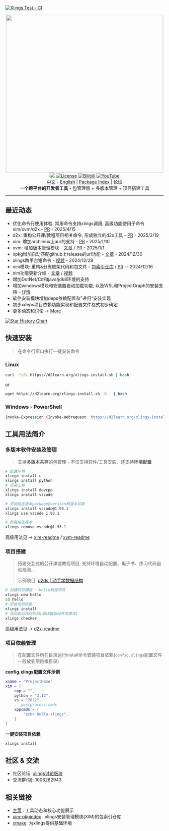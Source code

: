 [![Xlings Test - CI](https://github.com/d2learn/xlings/actions/workflows/xlings-test.yml/badge.svg?branch=main)](https://github.com/d2learn/xlings/actions/workflows/xlings-test.yml)

<div align=center><img width="500" src="https://d2learn.org/xlings/xlings-install.gif"></div>

<div align="center">
  <a href="https://forum.d2learn.org/category/9/xlings" target="_blank"><img src="https://img.shields.io/badge/Forum-xlings-blue" /></a>
  <a href="https://d2learn.org" target="_blank"><img src="https://img.shields.io/badge/License-Apache2.0-success" alt="License"></a>
  <a href="https://www.bilibili.com/video/BV1d2DZYsErF" target="_blank"><img src="https://img.shields.io/badge/Video-bilibili-teal" alt="Bilibili"></a>
  <a href="https://youtu.be/uN4amaIAkZ0?si=MpZ6GfLHQoZRmNqc" target="_blank"><img src="https://img.shields.io/badge/Video-YouTube-red" alt="YouTube"></a>
</div>

<div align="center">
  <a href="README.md" target="_blank">中文</a>
  -
  <a href="README.en.md" target="_blank">English</a>
  |
  <a href="https://github.com/d2learn/xim-pkgindex" target="_blank">Package Index</a>
  |
  <a href="https://forum.d2learn.org/category/9/xlings" target="_blank">论坛</a>
</div>

<div align=center><b>一个跨平台的开发者工具</b> - 包管理器 + 多版本管理 + 项目搭建工具</div>

---

## 最近动态

- 优化命令行使用体验: 常用命令支持xlings调用, 高级功能使用子命令xim/xvm/d2x - [PR](https://github.com/d2learn/xlings/pull/86) - 2025/4/15
- d2x: 重构公开课/教程项目相关命令, 形成独立的d2x工具 - [PR](https://github.com/d2learn/xlings/pull/79) - 2025/2/19
- xim: 增加archlinux上aur的支持 - [PR](https://github.com/d2learn/xlings/pull/67) - 2025/1/10
- xvm: 增加版本管理模块 - [文章](https://forum.d2learn.org/topic/62) / [PR](https://github.com/d2learn/xlings/pull/60) - 2025/1/1
- xpkg增加自动匹配github上release的url功能 - [文章](http://forum.d2learn.org/post/208) - 2024/12/30
- xlings跨平台短命令 - [视频](https://www.bilibili.com/video/BV1dH6sYKEdB) - 2024/12/29
- xim模块: 重构&分离框架代码和包文件 - [包索引仓库](https://github.com/d2learn/xim-pkgindex) / [PR](https://github.com/d2learn/xlings/pull/49) -- 2024/12/16
- xim功能更新介绍 - [文章](https://forum.d2learn.org/topic/48) / [视频](https://www.bilibili.com/video/BV1ejzvY4Eg7/?share_source=copy_web&vd_source=2ab9f3bdf795fb473263ee1fc1d268d0)
- 增加DotNet/C#和java/jdk8环境的支持
- 增加windows模块和安装器自动加载功能, 以及WSL和ProjectGraph的安装支持 - [详情](http://forum.d2learn.org/post/96)
- 软件安装模块增加deps依赖配置和"递归"安装实现
- 初步xdeps项目依赖功能实现和配置文件格式初步确定
- 更多动态和讨论 -> [More](https://forum.d2learn.org/category/9/xlings)

[![Star History Chart](https://api.star-history.com/svg?repos=d2learn/xlings,d2learn/xim-pkgindex&type=Date)](https://star-history.com/#d2learn/xlings&d2learn/xim-pkgindex&Date)

## 快速安装

> 在命令行窗口执行一键安装命令

### Linux

```bash
curl -fsSL https://d2learn.org/xlings-install.sh | bash
```

or

```bash
wget https://d2learn.org/xlings-install.sh -O - | bash
```

### Windows - PowerShell

```bash
Invoke-Expression (Invoke-Webrequest 'https://d2learn.org/xlings-install.ps1.txt' -UseBasicParsing).Content
```

## 工具用法简介

### 多版本软件安装及管理

> 支持**多版本共存**的包管理 - 不仅支持软件/工具安装、还支持**环境配置**

```bash
# 配置环境
xlings install c
xlings install python
# 安装工具
xlings install devcpp
xlings install vscode

# 安装指定版本package@version和版本切换
xlings install vscode@1.93.1
xlings use vscode 1.93.1

# 卸载指定版本
xlings remove vscode@1.93.1
```

高级用法见 -> [xim-readme](https://github.com/d2learn/xlings/tree/main/core/xim) / [xvm-readme](https://github.com/d2learn/xlings/tree/main/core/xvm)

### 项目搭建

> 搭建交互式的公开课或教程项目, 支持环境自动配置、电子书、练习代码自动检测...
>
> 示例项目: [d2ds | 动手学数据结构](https://github.com/d2learn/d2ds)

```bash
# 创建项目模板 - hello教程项目
xlings new hello
cd hello
# 安装项目依赖
xlings install
# 启动自动代码检测(编译器驱动开发模式)
xlings checker
```

高级用法见 -> [d2x-readme](https://github.com/d2learn/xlings/tree/main/core/d2x)

### 项目依赖管理

> 在配置文件所在目录运行install命令安装项目依赖(`config.xlings`配置文件一般放到项目根目录)

**config.xlings配置文件示例**

```lua
xname = "ProjectName"
xim = {
    cpp = "",
    python = "3.12",
    vs = "2022",
    -- postprocess cmds
    xppcmds = {
        "echo hello xlings",
    }
}
```

**一键安装项目依赖**

```bash
xlings install
```

## 社区 & 交流

- 社区论坛: [xlings讨论版块](https://forum.d2learn.org/category/9/xlings)
- 交流群(Q): 1006282943

## 相关链接

- [主页](https://d2learn.org/xlings) : 工具动态和核心功能展示
- [xim-pkgindex](https://github.com/d2learn/xim-pkgindex) : xlings安装管理模块(XIM)的包索引仓库
- [xmake](https://github.com/xmake-io/xmake): 为xlings提供基础环境